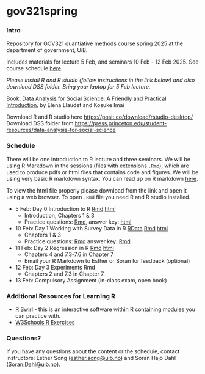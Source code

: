# gov321spring

### Intro

Repository for GOV321 quantiative methods course spring 2025 at the department of government, UiB.

Includes materials for lecture 5 Feb, and seminars 10 Feb - 12 Feb 2025. See course schedule [here](https://tp.educloud.no/uib/timeplan/timeplan.php?id=GOV321&type=course&sem=25v&hide_old=1).

*Please install R and R studio (follow instructions in the link below) and also download DSS folder. Bring your laptop for 5 Feb lecture.*

Book: [Data Analysis for Social Science: A Friendly and Practical Introduction.](https://press.princeton.edu/books/hardcover/9780691199429/data-analysis-for-social-science?srsltid=AfmBOoqLPGlaKX_wXCl7hVGphtWi5FpiGvUIBj2_nqAZHIY8c02XHFUp) by Elena Llaudet and Kosuke Imai 

Download R and R studio here https://posit.co/download/rstudio-desktop/   
Download DSS folder from https://press.princeton.edu/student-resources/data-analysis-for-social-science

### Schedule

There will be one introduction to R lecture and three seminars. We will be using R Markdown in the sessions (files with extensions `.Rmd`), which are used to produce pdfs or html files that contains code and figures. We will be using very basic R markdown syntax. You can read up on R markdown [here](https://rmarkdown.rstudio.com/articles_intro.html). 

To view the html file properly please download from the link and open it using a web browser. To open `.Rmd` file you need R and R studio installed.

- 5 Feb: Day 0 Introduction to R [Rmd](https://github.com/ehsong/gov321spring/blob/main/Day-0.Rmd) [html](https://github.com/ehsong/gov321spring/blob/main/Day-0.html) 
  - Introduction, Chapters 1 & 3
  - Practice questions: [Rmd](https://github.com/ehsong/gov321spring/blob/main/Day-0%20Practice%20Q.Rmd), answer key: [html](https://github.com/ehsong/gov321spring/blob/main/Day-0-Answer-Keys.html)
- 10 Feb: Day 1 Working with Survey Data in R [RData](https://github.com/ehsong/gov321spring/blob/main/ncp_min.RData) [Rmd](https://github.com/ehsong/gov321spring/blob/main/Day-1%20template.Rmd) [html](https://github.com/ehsong/gov321spring/blob/main/Day-1.html) 
  - Chapters 1 & 3
  - Practice questions: [Rmd](https://github.com/ehsong/gov321spring/blob/main/Day-1%20exercise.Rmd) answer key: [Rmd](https://github.com/ehsong/gov321spring/blob/main/Day-1%20exercise%20key.Rmd)
- 11 Feb: Day 2 Regression in R [Rmd](https://github.com/ehsong/gov321spring/blob/main/Day%202%20Template.Rmd) [html](https://github.com/ehsong/gov321spring/blob/main/Day-2.html)
  - Chapters 4 and 7.3-7.6 in Chapter 7
  - Email your R Markdown to Esther or Soran for feedback (optional)
- 12 Feb: Day 3 Experiments Rmd
  - Chapters 2 and 7.3 in Chapter 7   
- 13 Feb: Compulsory Assignment (in-class exam, open book)     

### Additional Resources for Learning R
- [R Swirl](https://swirlstats.com/) - this is an interactive software within R containing modules you can practice with.
- [W3Schools R Exercises](https://www.w3schools.com/r/r_exercises.asp)

### Questions?

If you have any questions about the content or the schedule, contact instructors: Esther Song (esther.song@uib.no) and Soran Hajo Dahl (Soran.Dahl@uib.no).
